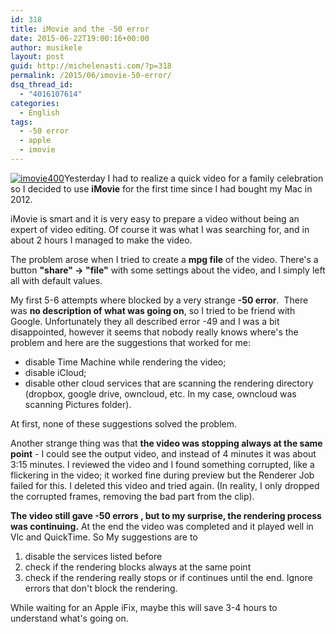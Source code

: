 ```yaml
---
id: 318
title: iMovie and the -50 error
date: 2015-06-22T19:00:16+00:00
author: musikele
layout: post
guid: http://michelenasti.com/?p=318
permalink: /2015/06/imovie-50-error/
dsq_thread_id:
  - "4016107614"
categories:
  - English
tags:
  - -50 error
  - apple
  - imovie
---
```

[<img class="alignleft size-full wp-image-320" src="https://i2.wp.com/michelenasti.com/wp-content/uploads/2015/06/imovie400.jpg?fit=400%2C400" alt="imovie400" srcset="https://i2.wp.com/michelenasti.com/wp-content/uploads/2015/06/imovie400.jpg?w=400 400w, https://i2.wp.com/michelenasti.com/wp-content/uploads/2015/06/imovie400.jpg?resize=150%2C150 150w, https://i2.wp.com/michelenasti.com/wp-content/uploads/2015/06/imovie400.jpg?resize=300%2C300 300w" sizes="(max-width: 400px) 100vw, 400px" data-recalc-dims="1" />](https://i2.wp.com/michelenasti.com/wp-content/uploads/2015/06/imovie400.jpg)Yesterday I had to realize a quick video for a family celebration so I decided to use **iMovie** for the first time since I had bought my Mac in 2012.

iMovie is smart and it is very easy to prepare a video without being an expert of video editing. Of course it was what I was searching for, and in about 2 hours I managed to make the video.

The problem arose when I tried to create a **mpg file** of the video. There's a button **"share" -> "file"** with some settings about the video, and I simply left all with default values.

My first 5-6 attempts where blocked by a very strange **-50 error**.  There was **no description of what was going on**, so I tried to be friend with Google. Unfortunately they all described error -49 and I was a bit disappointed, however it seems that nobody really knows where's the problem and here are the suggestions that worked for me:

  * disable Time Machine while rendering the video;
  * disable iCloud;
  * disable other cloud services that are scanning the rendering directory (dropbox, google drive, owncloud, etc. In my case, owncloud was scanning Pictures folder).

At first, none of these suggestions solved the problem.

Another strange thing was that **the video was stopping always at the same point** - I could see the output video, and instead of 4 minutes it was about 3:15 minutes. I reviewed the video and I found something corrupted, like a flickering in the video; it worked fine during preview but the Renderer Job failed for this. I deleted this video and tried again. (In reality, I only dropped the corrupted frames, removing the bad part from the clip).

**The video still gave -50 errors , but to my surprise, the rendering process was continuing.** At the end the video was completed and it played well in Vlc and QuickTime. So My suggestions are to

  1. disable the services listed before
  2. check if the rendering blocks always at the same point
  3. check if the rendering really stops or if continues until the end. Ignore errors that don't block the rendering.

While waiting for an Apple iFix, maybe this will save 3-4 hours to understand what's going on.